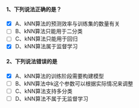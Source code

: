 #### 1、下列说法正确的是？
- [x] A、kNN算法的预测效率与训练集的数量有关
- [ ] B、kNN算法只能用于二分类
- [ ] C、kNN算法只能用于回归
- [x] D、kNN算法属于监督学习

#### 2、下列说法错误的是
- [x] A、kNN算法的训练阶段需要构建模型
- [ ] B、kNN算法中k这个参数可以根据实际情况来调整
- [ ] C、kNN算法支持多分类
- [ ] D、kNN算法不属于无监督学习